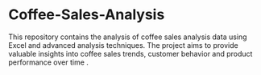 # Coffee-Sales-Analysis
This repository contains the analysis of coffee sales analysis  data using Excel and advanced analysis techniques. The project aims to provide valuable insights into coffee sales trends, customer behavior and  product  performance over time .
